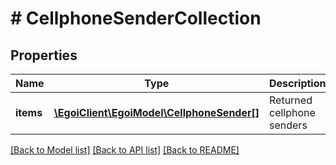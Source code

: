 # # CellphoneSenderCollection

## Properties

Name | Type | Description | Notes
------------ | ------------- | ------------- | -------------
**items** | [**\EgoiClient\EgoiModel\CellphoneSender[]**](CellphoneSender.md) | Returned cellphone senders | [optional] 

[[Back to Model list]](../../README.md#documentation-for-models) [[Back to API list]](../../README.md#documentation-for-api-endpoints) [[Back to README]](../../README.md)


